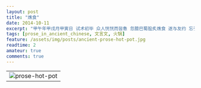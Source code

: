 ```yaml
---
layout: post
title: "燋食"
date: 2014-10-11
excerpt: "甲午年甲戌月甲寅日 试术初毕 众人恍恍而皆惫 忽臆巴蜀脍炙燋食 遂与友约 忘于疲焉"
tags: [prose_in_ancient_chinese, 文言文, 火锅]
feature: /assets/img/posts/ancient-prose-hot-pot.jpg
readtime: 2
amateur: true
comments: true
---
```


|  |
| :-----------------------------------------------: |
| ![prose-hot-pot](/assets/img/posts/ancient-prose-hot-pot.PNG) |


